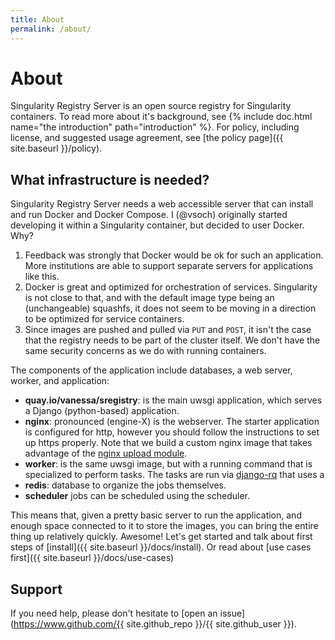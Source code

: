 ```yaml
---
title: About
permalink: /about/
---
```


# About

Singularity Registry Server is an open source registry for Singularity
containers. To read more about it's background, see {% include doc.html name="the introduction" path="introduction" %}.
For policy, including license, and suggested usage agreement, see [the policy page]({{ site.baseurl }}/policy).

## What infrastructure is needed?

Singularity Registry Server needs a web accessible server that can install and run Docker and Docker Compose. I (@vsoch) originally started developing it within a Singularity container, but decided to user Docker. Why?

 1. Feedback was strongly that Docker would be ok for such an application. More institutions are able to support separate servers for applications like this.
 2. Docker is great and optimized for orchestration of services. Singularity is not close to that, and with the default image type being an (unchangeable) squashfs, it does not seem to be moving in a direction to be optimized for service containers.
 3. Since images are pushed and pulled via `PUT` and `POST`, it isn't the case that the registry needs to be part of the cluster itself. We don't have the same security concerns as we do with running containers.

The components of the application include databases, a web server, worker, and application:

 - **quay.io/vanessa/sregistry**: is the main uwsgi application, which serves a Django (python-based) application.
 - **nginx**: pronounced (engine-X) is the webserver. The starter application is configured for http, however you should follow the instructions to set up https properly. Note that we build a custom nginx image that takes advantage of the [nginx upload module](https://www.nginx.com/resources/wiki/modules/upload/).
 - **worker**: is the same uwsgi image, but with a running command that is specialized to perform tasks. The tasks are run via [django-rq](https://github.com/rq/django-rq) that uses a
 - **redis**: database to organize the jobs themselves.
 - **scheduler** jobs can be scheduled using the scheduler.

This means that, given a pretty basic server to run the application, and enough space connected to it to store the images, you can bring the entire thing up relatively quickly. Awesome! Let's get started and talk about first steps of [install]({{ site.baseurl }}/docs/install). Or read about [use cases first]({{ site.baseurl }}/docs/use-cases)

## Support

If you need help, please don't hesitate to [open an issue](https://www.github.com/{{ site.github_repo }}/{{ site.github_user }}).

